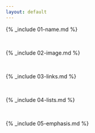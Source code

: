```yaml
---
layout: default
---
```


{% _include 01-name.md %}

<br>

{% _include 02-image.md %}

<br>

{% _include 03-links.md %}

<br>

{% _include 04-lists.md %}

<br>

{% _include 05-emphasis.md %}
